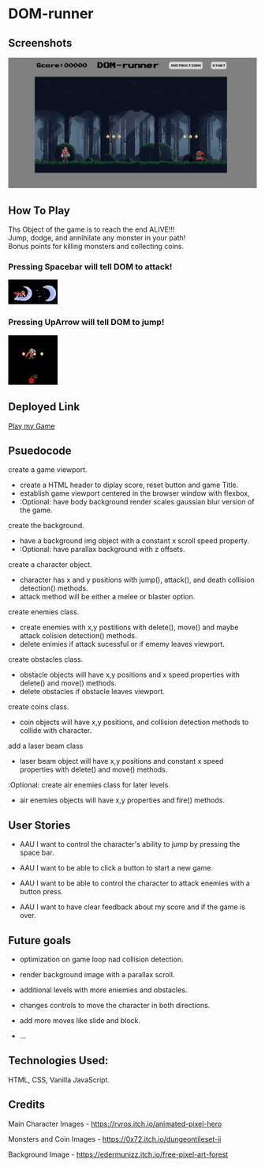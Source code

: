 # DOM-runner

## Screenshots

![Screenshot](./assets/GameScreenshot.png)

## How To Play

Ths Object of the game is to reach the end ALIVE!!!  
Jump, dodge, and annihilate any monster in your path!  
Bonus points for killing monsters and collecting coins.   

### Pressing Spacebar will tell DOM to attack!

![attack](./assets/AttackExample.png)

### Pressing UpArrow will tell DOM to jump!

![Screenhot](./assets/JumpExample.png)

## Deployed Link 
 
[Play my Game](https://jground-33.github.io/Adventure-Game/)

## Psuedocode 


create a game viewport.  
* create a HTML header to diplay score, reset button and game Title.  
* establish game viewport centered in the browser window with flexbox,  
* :Optional: have body background render scales gaussian blur version of the game.  
  
create the background.  
* have a background img object with a constant x scroll speed property.  
* :Optional: have parallax background with z offsets.  
  
create a character object.  
* character has x and y positions with jump(), attack(), and death collision detection() methods.  
* attack method will be either a melee or blaster option.  
  
create enemies class.  
* create enemies with x,y postitions with delete(), move() and maybe attack colision detection() methods.  
* delete enimies if attack sucessful or if ememy leaves viewport.  
  
create obstacles class.  
* obstacle objects will have x,y positions and x speed properties with delete() and move() methods.  
* delete obstacles if obstacle leaves viewport.  
  
create coins class.  
* coin objects will have x,y positions, and collision detection methods to collide with character.  
  
add a laser beam class  
* laser beam object will have x,y positions and constant x speed properties with delete() and move() methods.  
  
:Optional: create air enemies class for later levels.  
* air enemies objects will have x,y properties and fire() methods.  


## User Stories 

* AAU I want to control the character's ability to jump by pressing the space bar. 

* AAU I want to be able to click a button to start a new game.

* AAU I want to be able to control the character to attack enemies with a button press. 

* AAU I want to have clear feedback about my score and if the game is over.


## Future goals 

* optimization on game loop nad collision detection.

* render background image with a parallax scroll. 

* additional levels with more eniemies and obstacles.

* changes controls to move the character in both directions.

* add more moves like slide and block. 

* ...

## Technologies Used: 

HTML, CSS, Vanilla JavaScript.

## Credits

Main Character Images - https://rvros.itch.io/animated-pixel-hero

Monsters and Coin Images - https://0x72.itch.io/dungeontileset-ii

Background Image - https://edermunizz.itch.io/free-pixel-art-forest
